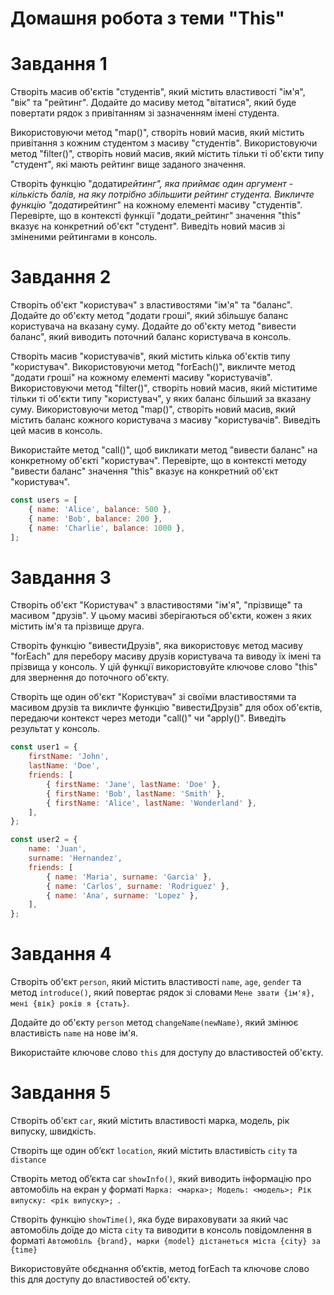 # Домашня робота з теми "This"

# Завдання 1

Створіть масив об'єктів "студентів", який містить властивості "ім'я", "вік" та
"рейтинг". Додайте до масиву метод "вітатися", який буде повертати рядок з
привітанням зі зазначенням імені студента.

Використовуючи метод "map()", створіть новий масив, який містить привітання з
кожним студентом з масиву "студентів". Використовуючи метод "filter()", створіть
новий масив, який містить тільки ті об'єкти типу "студент", які мають рейтинг
вище заданого значення.

Створіть функцію "додати*рейтинг", яка приймає один аргумент - кількість балів,
на яку потрібно збільшити рейтинг студента. Викличте функцію "додати*рейтинг" на
кожному елементі масиву "студентів". Перевірте, що в контексті функції
"додати_рейтинг" значення "this" вказує на конкретний об'єкт "студент". Виведіть
новий масив зі зміненими рейтингами в консоль.

# Завдання 2

Створіть об'єкт "користувач" з властивостями "ім'я" та "баланс". Додайте до
об'єкту метод "додати гроші", який збільшує баланс користувача на вказану суму.
Додайте до об'єкту метод "вивести баланс", який виводить поточний баланс
користувача в консоль.

Створіть масив "користувачів", який містить кілька об'єктів типу "користувач".
Використовуючи метод "forEach()", викличте метод "додати гроші" на кожному
елементі масиву "користувачів". Використовуючи метод "filter()", створіть новий
масив, який міститиме тільки ті об'єкти типу "користувач", у яких баланс більший
за вказану суму. Використовуючи метод "map()", створіть новий масив, який
містить баланс кожного користувача з масиву "користувачів". Виведіть цей масив в
консоль.

Використайте метод "call()", щоб викликати метод "вивести баланс" на конкретному
об'єкті "користувач". Перевірте, що в контексті методу "вивести баланс" значення
"this" вказує на конкретний об'єкт "користувач".

```js
const users = [
    { name: 'Alice', balance: 500 },
    { name: 'Bob', balance: 200 },
    { name: 'Charlie', balance: 1000 },
];
```

# Завдання 3

Створіть об'єкт "Користувач" з властивостями "ім'я", "прізвище" та масивом
"друзів". У цьому масиві зберігаються об'єкти, кожен з яких містить ім'я та
прізвище друга.

Створіть функцію "вивестиДрузів", яка використовує метод масиву "forEach" для
перебору масиву друзів користувача та виводу їх імені та прізвища у консоль. У
цій функції використовуйте ключове слово "this" для звернення до поточного
об'єкту.

Створіть ще один об'єкт "Користувач" зі своїми властивостями та масивом друзів
та викличте функцію "вивестиДрузів" для обох об'єктів, передаючи контекст через
методи "call()" чи "apply()". Виведіть результат у консоль.

```js
const user1 = {
    firstName: 'John',
    lastName: 'Doe',
    friends: [
        { firstName: 'Jane', lastName: 'Doe' },
        { firstName: 'Bob', lastName: 'Smith' },
        { firstName: 'Alice', lastName: 'Wonderland' },
    ],
};

const user2 = {
    name: 'Juan',
    surname: 'Hernandez',
    friends: [
        { name: 'Maria', surname: 'Garcia' },
        { name: 'Carlos', surname: 'Rodriguez' },
        { name: 'Ana', surname: 'Lopez' },
    ],
};
```

# Завдання 4

Створіть об'єкт `person`, який містить властивості `name`, `age`, `gender` та
метод `introduce()`, який повертає рядок зі словами
`Мене звати {ім'я}, мені {вік} років я {стать}`.

Додайте до об'єкту `person` метод `changeName(newName)`, який змінює властивість
`name` на нове ім'я.

Використайте ключове слово `this` для доступу до властивостей об'єкту.

# Завдання 5

Створіть об'єкт `car`, який містить властивості марка, модель, рік випуску,
швидкість.

Створіть ще один обʼєкт `location`, який містить властивість `city` та
`distance`

Створіть метод обʼєкта car `showInfo()`, який виводить інформацію про автомобіль
на екран у форматі
`Марка: <марка>; Модель: <модель>; Рік випуску: <рік випуску>; `.

Створіть функцію `showTime()`, яка буде вираховувати за який час автомобіль
доїде до міста `city` та виводити в консоль повідомлення в форматі
`Автомобіль {brand}, марки {model} дістанеться міста {city} за {time}`

Використовуйте обєднання обʼєктів, метод forEach та ключове слово this для
доступу до властивостей об'єкту.
